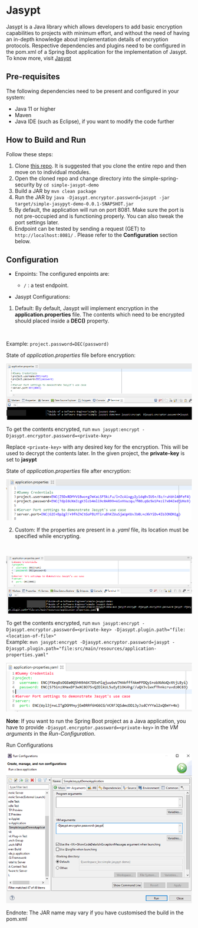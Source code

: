 # Jasypt
Jasypt is a Java library which allows developers to add basic encryption capabilities to projects with minimum effort, and without the need of having an in-depth knowledge about implementation details of encryption protocols. Respective dependencies and plugins need to be configured in the pom.xml of a Spring Boot application for the implementation of Jasypt. To know more, visit [Jasypt](http://www.jasypt.org/)

## Pre-requisites
The following dependencies need to be present and configured in your system:
* Java 11 or higher
* Maven
* Java IDE (such as Eclipse), if you want to modify the code further

## How to Build and Run
Follow these steps:

1. Clone [this repo](https://github.com/darkhorse1998/Guide-of-a-Software-Engineer). It is suggested that you clone the entire repo and then move on to individual modules.
2. Open the cloned repo and change directory into the simple-spring-security by ```cd simple-jasypt-demo```
3. Build a JAR by ```mvn clean package```
4. Run the JAR by ```java -Djasypt.encryptor.password=jasypt -jar target/simple-jasypyt-demo-0.0.1-SNAPSHOT.jar```
5. By default, the application will run on port 8081. Make sure the port is not pre-occupied and is functioning properly. You can also tweak the port settings later.
6. Endpoint can be tested by sending a request (GET) to ```http://localhost:8081/``` . Please refer to the **Configuration** section below.

## Configuration
* Enpoints: The configured enpoints are:
    * ```/``` : a test endpoint.

* Jasypt Configurations:
1. Default: By default, Jasypt will implement encryption in the **application.properties** file. The contents which need to be encrypted should placed inside a **DEC()** property.
<br />

Example: ```project.password=DEC(password)```
<br />

State of *application.properties* file before encryption:
<br />

![application.properties before example](docs/properties-before.png)
<br />

To get the contents encrypted, run ```mvn jasypt:encrypt -Djasypt.encryptor.password=<private-key>```<br />

Replace ```<private-key>``` with any desired key for the encryption. This will be used to decrypt the contents later. In the given project, the **private-key** is set to **jasypt**
<br />

State of *application.properties* file after encryption:
<br />

![application.properties after example](docs/properties-after.png)
<br />

2. Custom: If the properties are present in a *.yaml* file, its location must be specified while encrypting.
<br />

![application-properties.yaml before example](docs/yaml-before.png)
<br />

To get the contents encrypted, run ```mvn jasypt:encrypt -Djasypt.encryptor.password=<private-key> -Djasypt.plugin.path="file:<location-of-file>"```<br />
Example: ```mvn jasypt:encrypt -Djasypt.encryptor.password=jasypt -Djasypt.plugin.path="file:src/main/resources/application-properties.yaml"```
<br />

![application-properties.yaml before example](docs/yaml-after.png)

**Note**: If you want to run the Spring Boot project as a Java application, you have to provide ```-Djasypt.encryptor.password=<private-key>``` in the *VM arguments* in the *Run-Configuration*.
<br />

Run Configurations
<br />

![run-configuration](docs/run-configuration.png)

Endnote: The JAR name may vary if you have customised the build in the pom.xml